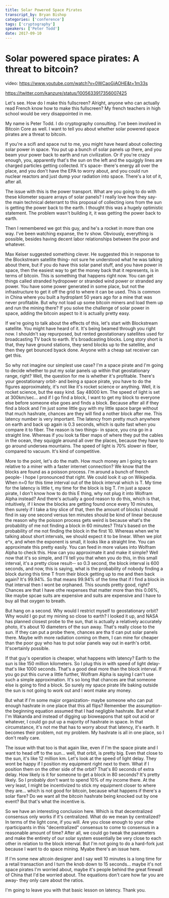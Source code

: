 ```yaml
---
title: Solar Powered Space Pirates
transcript_by: Bryan Bishop
categories: ['conference']
tags: ['cryptography']
speakers: ['Peter Todd']
date: 2017-09-10
---
```


# Solar powered space pirates: A threat to bitcoin?

video: <https://www.youtube.com/watch?v=0WCaoGiAOHE&t=1m33s>

<https://twitter.com/kanzure/status/1005633917356007425>

Let's see. How do I make this fullscreen? Alright, anyone who can actually read French know how to make this fullscreen? My french teachers in high school would be very disappointed in me.

My name is Peter Todd. I do cryptography consulting. I've been involved in Bitcoin Core as well. I want to tell you about whether solar powered space pirates are a threat to bitcoin.

If you're a scifi and space nut to me, you might have heard about collecting solar power in space. You put up a bunch of solar panels up there, and you beam your power back to earth and run civilization. Or if you're crazy enough, you, apparently that's the sun on the left and the squiggly lines are charged particles getting collected. It's space- there's energy all over the place, and you don't have the EPA to worry about, and you could run nuclear reactors and just dump your radiation into space. There's a lot of it, after all.

The issue with this is the power transport. What are you going to do with these kilometer square arrays of solar panels? I really love how they say- the main technical deterrant to this proposal of collecting ions from the sun is getting the power back to the earth. I thought this was a hugely optimistic statement. The problem wasn't building it, it was getting the power back to earth.

Then I remembered we got this guy, and he's a rocket in more than one way. I've been watching expanse, the tv show. Obviously, everything is possible, besides having decent labor relationships between the poor and whatever.

Max Keiser suggested something clever. He suggested this in response to the Blockstream satellite thing- not sure he understood what he was talking about there, but if you do have this solar panel stuff, and you have power in space, then the easiest way to get the money back that it represents, is in terms of bitcoin. This is something that happens right now. You can get things called stranded hydropower or stranded wind power or stranded any power. You have some power generated in some place, but not the infrastructure to get it off the grid to where it can be used. This is common in China where you built a hydroplant 50 years ago for a mine that was never profitable. But why not load up some bitcoin miners and load them up and run the mining there? If you solve the challenge of solar power in space, adding the bitcoin aspect to it is actually pretty easy.

If we're going to talk about the effects of this, let's start with Blockstream satellite. You might have heard of it. It's being beamed through you right now. I shouldn't say repurposed, but rented geostationary satellites used for broadcasting TV back to earth. It's broadcasting blocks. Long story short is that, they have ground stations, they send blocks up to the satellite, and then they get bounced byack done. Anyone with a cheap sat receiver can get this.

So why not imagine our simplest use case? I'm a space pirate and I'm going to decide whether to put my solar panels up within that geostationary range, right? Well, the question for me is whether it's profitable. There's your geostationary orbit- and being a space pirate, you have to do the figures approximately, it's not like it's rocket science or anything. Well, it is rocket science, but the easy kind. Say 48000 km. The speed of light is set at 300km/sec... and if I go find a block, I want to get my block to everyone else before someone else goes and finds a block. Because after all if they find a block and I'm just some little guy with my little space barge without that much hashrate, chances are they will find a nother block after me. This latency number is very important. The latency from pretty much anywhere on earth and back up again is 0.3 seconds, which is quite fast when you compare it to fiber. The reason is two things- in space, you cna go in a straight line. Whereas if you look ta fiber maps of where they put the cables in the ocean, they squiggle around all over the places, because they have to go around undersea mountains. The speed of light is 70% slower in fiber, compared to vacuum. It's kind of competitive.

More to the point, let's do the math. How much money am I going to earn relative to a miner with a faster internet connection? We know that the blocks are found as a poisson process. I'm around a bunch of french people- I hope I pronounced that right. We could look it up on Wikipedia. When n=0 for this time interval out of the block interval which is T. My time for the latency is little t, my time for the block is big T. I'm just a space pirate, I don't know how to do this E thing, why not plug it into Wolfram Alpha instead? And there's actually a good reason to do this, which is that, intuitively, if I know the blocks are getting found once every 10 minutes, then surely if I take a tiny slice of that, then the amount of blocks I should find in say one second versus ten minutes should be kind of linear because the reason why the poisson process gets weird is because what's the probability of me not finding a block in 60 minutes? Thta's based on the probability of me not finding the block in the first 10. Whereas when we're talking about short intervals, we should expect it to be linear. When we plot e^x, and when the exponent is small, it looks like a straight line. You can approximate this pretty easily. You can feed in more values into Wolfram Alpha to check this. How can you approximate it and make it simple? Well now that it's so simple, and I'll tell you that when you do this, in this small interval, it's a pretty close result-- so 0.3 second, the block interval is 600 seconds, and now, this is saying, what is the probability of nobody finding a block during this time T from their block getting up to me and then back again? It's 99.94%. So that means 99.94% of the time that if I find a block in that interval then I wont be orphaned. This sounds pretty good, right? Chances are that I have othe rexpenses that matter more than this 0.06%, like maybe spcae suits are expensive and suits are expensive and I have to buy all that oxygen to breath.

But hang on a second. Why would I restrict myself to geostationary orbit? Why would I go put my mining so close to earth? I looked it up, and NASA has planned closest probe to the sun, that is actually a relatively accurately photo, it's about 10 diameters of the sun away. That's really close to the sun. If they can put a probe there, chances are tha tI can put solar panels there. Maybe with more radiation coming on them, I can mine for cheaper than the poor guy who has to put solar panels way out in earth's orbit. It'scertainly possible.

If that guy's operation is cheaper, what happens with latency? Earth to the sun is like 150 million kilometers. So I plug this in with speed of light delay- that's like 1000 seconds. That's a good deal more than the block interval. If you go put this curve a little further, Wolfram Alpha is saying I can't use such a simple approximation. It's so long that chances are that someone else is going to find a block. So surely my space pirate life baking outside the sun is not going to work out and I wont make any money.

But what if I'm some major organization- maybe someone who can put enough hashrate in one place that this all flips? Remember the assumption- the beginning equation assumed that I had negligble hashrate. But what if I'm Wakanda and instead of digging up bioweapons that spit out acid or whatever, I could go put up a majority of hashrate in space. In that circumstance, it's not me that has to worry about that latency, it's earth. It becomes their problem, not my problem. My hashrate is all in one place, so I don't really care.

The issue with that too is that again like, even if I'm the space pirate and I want to head off to the sun... well, that orbit, is pretty big. Even that close to the sun, it's like 12 million km. Let's look at the speed of light delay. They wont be happy if I position my equipment right next to them. What if I position them on the other side of the orbit? That's 80 seconds of extra delay. How likely is it for someone to get a block in 80 seconds? It's pretty likely. So I probably don't want to spend 10% of my income there. At the very least, I might be incentivized to stick my equipment closer to where they are... which is not good for bitcoin, because what happens if there's a solar flare? Do we want all the bitcoin hashrate being knocked out by one event? But that's what the incentive is.

So we have an interesting conclusion here. Which is that decentralized consensus only works if it's centralized. What do we mean by centralized? In terms of the light cone, if you will. Are you close enough to your othe rparticipants in this "decentralized" consensus to come to consensus in a reasonable amount of time? After all, we could go tweak the parameters and make the entirety of our solar system essentially be very close to each other in relation to the block interval. But I'm not going to do a hard-fork just because I want to do space mining. Myabe there's an issue here.

If I'm some new altcoin designer and I say well 10 minutes is a long time for a retail transaction and I turn the knob down to 15 seconds... maybe it's not space pirates I'm worried about, maybe it's people behind the great firewall of China that I'd be worried about. The equations don't care how far you are away- they only care about the ratios.

I'm going to leave you with that basic lesson on latency. Thank you.
